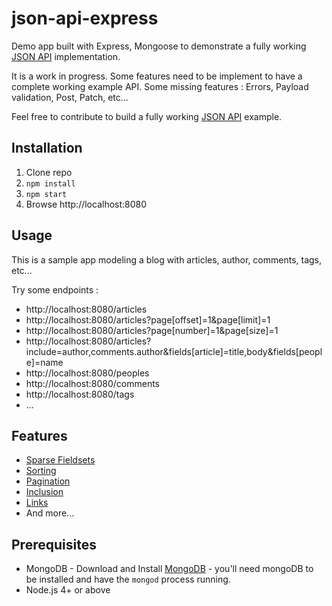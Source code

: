 # json-api-express
Demo app built with Express, Mongoose to demonstrate a fully working [JSON API](http://jsonapi.org/) implementation.

It is a work in progress. Some features need to be implement to have a complete working example API. Some missing features : Errors, Payload validation, Post, Patch, etc...

Feel free to contribute to build a fully working [JSON API](http://jsonapi.org/) example.

## Installation

1. Clone repo
2. `npm install`
3. `npm start`
4. Browse http://localhost:8080

## Usage

This is a sample app modeling a blog with articles, author, comments, tags, etc...

Try some endpoints :
 * http://localhost:8080/articles
 * http://localhost:8080/articles?page[offset]=1&page[limit]=1
 * http://localhost:8080/articles?page[number]=1&page[size]=1
 * http://localhost:8080/articles?include=author,comments.author&fields[article]=title,body&fields[people]=name
 * http://localhost:8080/peoples
 * http://localhost:8080/comments
 * http://localhost:8080/tags
 * ...

## Features
 * [Sparse Fieldsets](http://jsonapi.org/format/#fetching-sparse-fieldsets)
 * [Sorting](http://jsonapi.org/format/#fetching-sorting)
 * [Pagination](http://jsonapi.org/format/#fetching-pagination)
 * [Inclusion](http://jsonapi.org/format/#fetching-includes)
 * [Links](http://jsonapi.org/format/#document-links)
 * And more...

## Prerequisites
 * MongoDB - Download and Install [MongoDB](http://www.mongodb.org/downloads) - you'll need mongoDB to be installed and have the `mongod` process running.
 * Node.js 4+ or above
